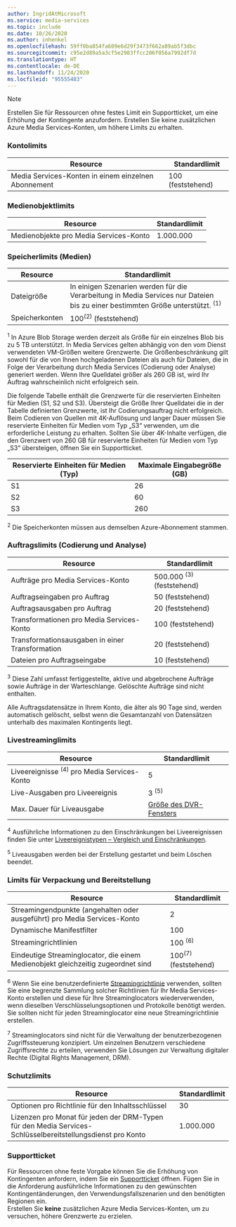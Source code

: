 ```yaml
---
author: IngridAtMicrosoft
ms.service: media-services
ms.topic: include
ms.date: 10/26/2020
ms.author: inhenkel
ms.openlocfilehash: 59ff0ba854fa609e6d29f3473f662a89ab5f3dbc
ms.sourcegitcommit: c95e2d89a5a3cf5e2983ffcc206f056a7992df7d
ms.translationtype: HT
ms.contentlocale: de-DE
ms.lasthandoff: 11/24/2020
ms.locfileid: "95555483"
---
```

> [!NOTE]
> Erstellen Sie für Ressourcen ohne festes Limit ein Supportticket, um eine Erhöhung der Kontingente anzufordern. Erstellen Sie keine zusätzlichen Azure Media Services-Konten, um höhere Limits zu erhalten.

### <a name="account-limits"></a>Kontolimits

| Resource | Standardlimit |
| --- | --- |
| Media Services-Konten in einem einzelnen Abonnement | 100 (feststehend) |

### <a name="asset-limits"></a>Medienobjektlimits

| Resource | Standardlimit |
| --- | --- |
| Medienobjekte pro Media Services-Konto | 1\.000.000|

### <a name="storage-media-limits"></a>Speicherlimits (Medien)

| Resource | Standardlimit |
| --- | --- |
| Dateigröße| In einigen Szenarien werden für die Verarbeitung in Media Services nur Dateien bis zu einer bestimmten Größe unterstützt. <sup>(1)</sup> |
| Speicherkonten | 100<sup>(2)</sup> (feststehend) |

<sup>1</sup> In Azure Blob Storage werden derzeit als Größe für ein einzelnes Blob bis zu 5 TB unterstützt. In Media Services gelten abhängig von den vom Dienst verwendeten VM-Größen weitere Grenzwerte. Die Größenbeschränkung gilt sowohl für die von Ihnen hochgeladenen Dateien als auch für Dateien, die in Folge der Verarbeitung durch Media Services (Codierung oder Analyse) generiert werden. Wenn Ihre Quelldatei größer als 260 GB ist, wird Ihr Auftrag wahrscheinlich nicht erfolgreich sein.

Die folgende Tabelle enthält die Grenzwerte für die reservierten Einheiten für Medien (S1, S2 und S3). Übersteigt die Größe Ihrer Quelldatei die in der Tabelle definierten Grenzwerte, ist Ihr Codierungsauftrag nicht erfolgreich. Beim Codieren von Quellen mit 4K-Auflösung und langer Dauer müssen Sie reservierte Einheiten für Medien vom Typ „S3“ verwenden, um die erforderliche Leistung zu erhalten. Sollten Sie über 4K-Inhalte verfügen, die den Grenzwert von 260 GB für reservierte Einheiten für Medien vom Typ „S3“ übersteigen, öffnen Sie ein Supportticket.

|Reservierte Einheiten für Medien (Typ)|Maximale Eingabegröße (GB)|
|---|---|
|S1 |    26|
|S2    | 60|
|S3    |260|

<sup>2</sup> Die Speicherkonten müssen aus demselben Azure-Abonnement stammen.

### <a name="jobs-encoding--analyzing-limits"></a>Auftragslimits (Codierung und Analyse)

| Resource | Standardlimit |
| --- | --- |
| Aufträge pro Media Services-Konto | 500.000 <sup>(3)</sup> (feststehend)|
| Auftragseingaben pro Auftrag | 50  (feststehend)|
| Auftragsausgaben pro Auftrag | 20 (feststehend) |
| Transformationen pro Media Services-Konto | 100  (feststehend)|
| Transformationsausgaben in einer Transformation | 20 (feststehend) |
| Dateien pro Auftragseingabe|10 (feststehend)|

<sup>3</sup> Diese Zahl umfasst fertiggestellte, aktive und abgebrochene Aufträge sowie Aufträge in der Warteschlange. Gelöschte Aufträge sind nicht enthalten. 

Alle Auftragsdatensätze in Ihrem Konto, die älter als 90 Tage sind, werden automatisch gelöscht, selbst wenn die Gesamtanzahl von Datensätzen unterhalb des maximalen Kontingents liegt. 

### <a name="live-streaming-limits"></a>Livestreaminglimits

| Resource | Standardlimit |
| --- | --- |
| Liveereignisse <sup>(4)</sup> pro Media Services-Konto |5|
| Live-Ausgaben pro Liveereignis |3 <sup>(5)</sup> |
| Max. Dauer für Liveausgabe | [Größe des DVR-Fensters](../articles/media-services/latest/live-event-cloud-dvr.md) |

<sup>4</sup> Ausführliche Informationen zu den Einschränkungen bei Liveereignissen finden Sie unter [Liveereignistypen – Vergleich und Einschränkungen](../articles/media-services/latest/live-event-types-comparison.md).

<sup>5</sup> Liveausgaben werden bei der Erstellung gestartet und beim Löschen beendet.

### <a name="packaging--delivery-limits"></a>Limits für Verpackung und Bereitstellung

| Resource | Standardlimit |
| --- | --- |
| Streamingendpunkte (angehalten oder ausgeführt) pro Media Services-Konto| 2 |
| Dynamische Manifestfilter|100|
| Streamingrichtlinien | 100 <sup>(6)</sup> |
| Eindeutige Streaminglocator, die einem Medienobjekt gleichzeitig zugeordnet sind | 100<sup>(7)</sup> (feststehend) |

<sup>6</sup> Wenn Sie eine benutzerdefinierte [Streamingrichtlinie](/rest/api/media/streamingpolicies) verwenden, sollten Sie eine begrenzte Sammlung solcher Richtlinien für Ihr Media Services-Konto erstellen und diese für Ihre Streaminglocators wiederverwenden, wenn dieselben Verschlüsselungsoptionen und Protokolle benötigt werden. Sie sollten nicht für jeden Streaminglocator eine neue Streamingrichtlinie erstellen.

<sup>7</sup> Streaminglocators sind nicht für die Verwaltung der benutzerbezogenen Zugriffssteuerung konzipiert. Um einzelnen Benutzern verschiedene Zugriffsrechte zu erteilen, verwenden Sie Lösungen zur Verwaltung digitaler Rechte (Digital Rights Management, DRM).

### <a name="protection-limits"></a>Schutzlimits

| Resource | Standardlimit |
| --- | --- |
| Optionen pro Richtlinie für den Inhaltsschlüssel | 30 |
| Lizenzen pro Monat für jeden der DRM-Typen für den Media Services-Schlüsselbereitstellungsdienst pro Konto|1\.000.000|

### <a name="support-ticket"></a>Supportticket

Für Ressourcen ohne feste Vorgabe können Sie die Erhöhung von Kontingenten anfordern, indem Sie ein [Supportticket](https://portal.azure.com/#blade/Microsoft_Azure_Support/HelpAndSupportBlade/newsupportrequest) öffnen. Fügen Sie in die Anforderung ausführliche Informationen zu den gewünschten Kontingentänderungen, den Verwendungsfallszenarien und den benötigten Regionen ein. <br/>Erstellen Sie **keine** zusätzlichen Azure Media Services-Konten, um zu versuchen, höhere Grenzwerte zu erzielen.